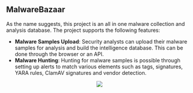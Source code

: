 ## MalwareBazaar
As the name suggests, this project is an all in one malware collection and analysis database. The project supports the following features:

* **Malware Samples Upload**: Security analysts can upload their malware samples for analysis and build the intelligence database. This can be done through the browser or an API.
* **Malware Hunting**: Hunting for malware samples is possible through setting up alerts to match various elements such as tags, signatures, YARA rules, ClamAV signatures and vendor detection.

<p align="center">
  <img src="https://github.com/AM1RKA/SOC-Analyst/blob/main/Cyber%20Threat%20Intellegence/Threat%20Intelligence%20Tools/Abuse.ch/MalwareBazaar.gif">
</p>
